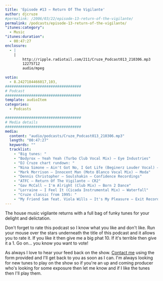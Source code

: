 ```yaml
---
title: 'Episode #13 – Return Of The Vigilante'
author: djcruze
#permalink: /2006/03/22/episode-13-return-of-the-vigilante/
permalink: /podcasts/episode-13-return-of-the-vigilante/
"itunes:category":
  - Music
"itunes:duration":
  - 00:47:27
enclosure:
  - |
    |
        http://ripple.radiotail.com/211/Cruze_Podcast013_210306.mp3
        12275712
        audio/mpeg
        
votio:
  - 8.2427184466017,103,
###################################
# Podcast
###################################
template: audioItem
categories:
  - Podcasts

###################################
# Media details
###################################
media:
  content: "audio/podcasts/Cruze_Podcast013_210306.mp3"
  length: "00:47:27"
  keywords: ""
  tracklist:
    - "Big tunes: "
    - "Bodyrox – Yeah Yeah (Turbo Club Vocal Mix) – Eye Industries"
    - "DJ Cruze chart rundown: "
    - "Nina Simone – Ain't Got No, I Got Life (Beginerz Louder Vocal) – Sony BMG"
    - "Mark Morrison – Innocent Man (Moto Blanco Vocal Mix) – Moda"
    - "Dennis Christopher – Soulshakin – Confidence Recordings"
    - "ATFC – Return Of The Vigilante – CR2"
    - "Gav McCall – I'm Alright (Club Mix) – Born 2 Dance"
    - "Lorraine – I Feel It (Cicada Instrumental Mix) – Waterfall"
    - "Cruze classic from 1995: "
    - "My Friend Sam feat. Viola Wills – It's My Pleasure – Exit Records"
---
```

The house music vigilante returns with a full bag of funky tunes for your delight and delictation.

Don't forget to rate this podcast so I know what you like and don't like. Run your mouse over the stars underneath the title of this podcast and it allows you to rate it. If you like it then give me a big phat 10. If it's terrible then give it a 1. Go on&#8230; you know you want to vote!

As always I love to hear your feed back on the show. [Contact me][3] using the form provided and I'll get back to you as soon as I can. I'm always looking for new tunes to play on the show so if you're an up and coming producer who's looking for some exposure then let me know and if I like the tunes then I'll play them.

 [1]: http://ripple.radiotail.com/211/Cruze_Podcast013_210306.mp3
 [2]: http://www.djcruze.co.uk/cms/podcasts/feed/rss2
 [3]: http://www.djcruze.co.uk/cms/contact/